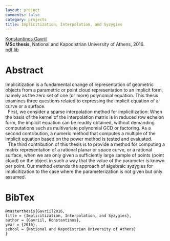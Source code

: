 ```yaml
---
layout: project
comments: false
category: projects
title: Implicitization, Interpolation, and Syzygies
---
```


<div class="content_header">
<div class="project__authors">
<a href="{{ site.url }}" target="_blank">Konstantinos Gavriil</a>
</div>

<div class="project__journal">
<strong>MSc thesis</strong>, National and Kapodistrian University of Athens, 2016.<br>
</div>

<a href="../assets/pdf/msc_thesis.pdf" class="button" target="_blank">
pdf
</a>
<a href="https://pergamos.lib.uoa.gr/uoa/dl/frontend/en/browse/1321136" class="button" target="_blank">
lib
</a>
</div>



<!-- <div class="img_extend">
    <div class="img_container">
        <div id="img_extend">
            <img style="width: 100%;" src="image">
            <figcaption>Caption.</figcaption>
        </div>
    </div>
</div> -->


# Abstract
<!-- <hr> -->
<p class="project__abstract">Implicitization is a fundamental change of representation of geometric objects
from a parametric or point cloud representation to an implicit form, namely as
the zero set of one (or more) polynomial equation. This thesis examines three
questions related to expressing the implicit equation of a curve or a surface.<br>
&nbsp;&nbsp;First, we consider a sparse interpolation method for implicitization: When the
basis of the kernel of the interpolation matrix is in reduced row echelon form,
the implicit equation can be readily obtained, without demanding computations
such as multivariate polynomial GCD or factoring. As a second contribution, a
numeric method that computes a multiple of the implicit equation based on the
power method is tested and evaluated.<br>
&nbsp;&nbsp;The third contribution of this thesis is to provide a method for computing a
matrix representation of a rational planar or space curve, or a rational
surface, when we are only given a sufficiently large sample of points (point
cloud) on the object in such a way that the value of the parameter is known per
point. Our method extends the approach of algebraic syzygies for
implicitization to the case where the parameterization is not given but only
assumed.</p>
<!-- <hr> -->

<!-- # Results
<div class="img_extend">
    <div class="img_container">
        <div id="img_extend">
            <img style="width: 100%;" src="image">
            <figcaption>Caption.</figcaption>
        </div>
    </div>
</div> -->

# BibTex
```
@masterthesis{Gavriil2016,
title = {Implicitization, Interpolation, and Syzygies},
author = {Gavriil, Konstantinos},
year = {2016},
school = {National and Kapodistrian University of Athens}
}
```


<!-- # Acknowledgements
<p class="project__acknowledgements">Acknowledgements.</p> -->
